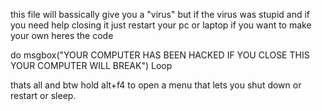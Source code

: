 this file will bassically give you a "virus" but if the virus was stupid 
and if you need help closing it just restart your pc or laptop
if you want to make your own heres the code


do
msgbox("YOUR COMPUTER HAS BEEN HACKED IF YOU CLOSE THIS YOUR COMPUTER WILL BREAK")
Loop



thats all and btw hold alt+f4 to open a menu that lets you shut down or restart or sleep.
